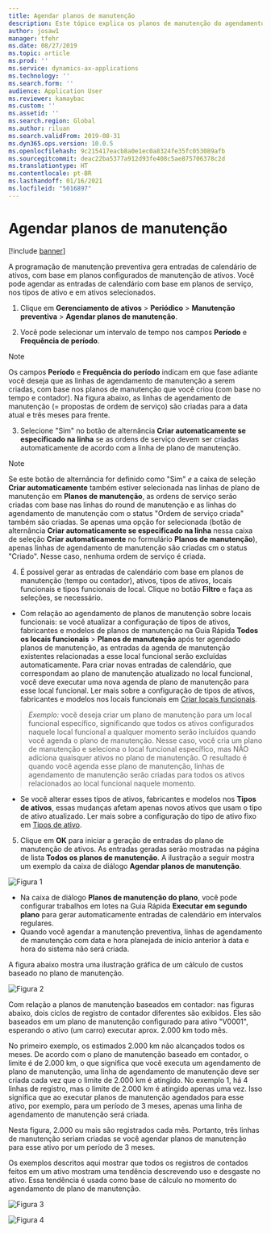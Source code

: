 ```yaml
---
title: Agendar planos de manutenção
description: Este tópico explica os planos de manutenção do agendamento no Gerenciamento de Ativos.
author: josaw1
manager: tfehr
ms.date: 08/27/2019
ms.topic: article
ms.prod: ''
ms.service: dynamics-ax-applications
ms.technology: ''
ms.search.form: ''
audience: Application User
ms.reviewer: kamaybac
ms.custom: ''
ms.assetid: ''
ms.search.region: Global
ms.author: riluan
ms.search.validFrom: 2019-08-31
ms.dyn365.ops.version: 10.0.5
ms.openlocfilehash: 9c215417eacb8a0e1ec0a8324fe35fc053089afb
ms.sourcegitcommit: deac22ba5377a912d93fe408c5ae875706378c2d
ms.translationtype: HT
ms.contentlocale: pt-BR
ms.lasthandoff: 01/16/2021
ms.locfileid: "5016897"
---
```

# <a name="schedule-maintenance-plans"></a>Agendar planos de manutenção

[!include [banner](../../includes/banner.md)]

 

A programação de manutenção preventiva gera entradas de calendário de ativos, com base em planos configurados de manutenção de ativos. Você pode agendar as entradas de calendário com base em planos de serviço, nos tipos de ativo e em ativos selecionados.

1. Clique em **Gerenciamento de ativos** > **Periódico** > **Manutenção preventiva** > **Agendar planos de manutenção**.

2. Você pode selecionar um intervalo de tempo nos campos **Período** e **Frequência de período**.

>[!NOTE]
>Os campos **Período** e **Frequência do período** indicam em que fase adiante você deseja que as linhas de agendamento de manutenção a serem criadas, com base nos planos de manutenção que você criou (com base no tempo e contador). Na figura abaixo, as linhas de agendamento de manutenção (= propostas de ordem de serviço) são criadas para a data atual e três meses para frente.

3. Selecione "Sim" no botão de alternância **Criar automaticamente se especificado na linha** se as ordens de serviço devem ser criadas automaticamente de acordo com a linha de plano de manutenção.

>[!NOTE]
>Se este botão de alternância for definido como "Sim" *e* a caixa de seleção **Criar automaticamente** também estiver selecionada nas linhas de plano de manutenção em **Planos de manutenção**, as ordens de serviço serão criadas com base nas linhas do round de manutenção e as linhas do agendamento de manutenção com o status "Ordem de serviço criada" também são criadas. Se apenas uma opção for selecionada (botão de alternância **Criar automaticamente se especificado na linha** nessa caixa de seleção **Criar automaticamente** no formulário **Planos de manutenção**), apenas linhas de agendamento de manutenção são criadas cm o status "Criado". Nesse caso, nenhuma ordem de serviço é criada.

4. É possível gerar as entradas de calendário com base em planos de manutenção (tempo ou contador), ativos, tipos de ativos, locais funcionais e tipos funcionais de local. Clique no botão **Filtro** e faça as seleções, se necessário.

- Com relação ao agendamento de planos de manutenção sobre locais funcionais: se você atualizar a configuração de tipos de ativos, fabricantes e modelos de planos de manutenção na Guia Rápida **Todos os locais funcionais** > **Planos de manutenção** após ter agendado planos de manutenção, as entradas da agenda de manutenção existentes relacionadas a esse local funcional serão excluídas automaticamente. Para criar novas entradas de calendário, que correspondam ao plano de manutenção atualizado no local funcional, você deve executar uma nova agenda de plano de manutenção para esse local funcional. Ler mais sobre a configuração de tipos de ativos, fabricantes e modelos nos locais funcionais em [Criar locais funcionais](../functional-locations/create-functional-locations.md).

>*Exemplo:* você deseja criar um plano de manutenção para um local funcional específico, significando que todos os ativos configurados naquele local funcional a qualquer momento serão incluídos quando você agenda o plano de manutenção. Nesse caso, você cria um plano de manutenção e seleciona o local funcional específico, mas NÃO adiciona quaisquer ativos no plano de manutenção. O resultado é quando você agenda esse plano de manutenção, linhas de agendamento de manutenção serão criadas para todos os ativos relacionados ao local funcional naquele momento.

- Se você alterar esses tipos de ativos, fabricantes e modelos nos **Tipos de ativos**, essas mudanças afetam apenas novos ativos que usam o tipo de ativo atualizado. Ler mais sobre a configuração do tipo de ativo fixo em [Tipos de ativo](../setup-for-objects/object-types.md).  

5. Clique em **OK** para iniciar a geração de entradas do plano de manutenção de ativos. As entradas geradas serão mostradas na página de lista **Todos os planos de manutenção**. A ilustração a seguir mostra um exemplo da caixa de diálogo **Agendar planos de manutenção**.

![Figura 1](media/09-preventive-maintenance.png)

- Na caixa de diálogo **Planos de manutenção do plano**, você pode configurar trabalhos em lotes na Guia Rápida **Executar em segundo plano** para gerar automaticamente entradas de calendário em intervalos regulares.  
- Quando você agendar a manutenção preventiva, linhas de agendamento de manutenção com data e hora planejada de início anterior à data e hora do sistema não será criada.  

A figura abaixo mostra uma ilustração gráfica de um cálculo de custos baseado no plano de manutenção.  

![Figura 2](media/10-preventive-maintenance.jpg)

Com relação a planos de manutenção baseados em contador: nas figuras abaixo, dois ciclos de registro de contador diferentes são exibidos. Eles são baseados em um plano de manutenção configurado para ativo "V0001", esperando o ativo (um carro) executar aprox. 2.000 km todo mês.

No primeiro exemplo, os estimados 2.000 km não alcançados todos os meses. De acordo com o plano de manutenção baseado em contador, o limite é de 2.000 km, o que significa que você executa um agendamento de plano de manutenção, uma linha de agendamento de manutenção deve ser criada cada vez que o limite de 2.000 km é atingido. No exemplo 1, há 4 linhas de registro, mas o limite de 2.000 km é atingido apenas uma vez. Isso significa que ao executar planos de manutenção agendados para esse ativo, por exemplo, para um período de 3 meses, apenas uma linha de agendamento de manutenção será criada.

Nesta figura, 2.000 ou mais são registrados cada mês. Portanto, três linhas de manutenção seriam criadas se você agendar planos de manutenção para esse ativo por um período de 3 meses. 

Os exemplos descritos aqui mostrar que todos os registros de contados feitos em um ativo mostram uma tendência descrevendo uso e desgaste no ativo. Essa tendência é usada como base de cálculo no momento do agendamento de plano de manutenção.

![Figura 3](media/11-preventive-maintenance.png)

![Figura 4](media/12-preventive-maintenance.png)

